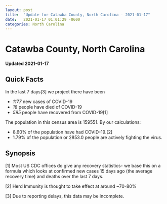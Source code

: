 ```yaml
---
layout: post
title:  "Update for Catawba County, North Carolina - 2021-01-17"
date:   2021-01-17 01:01:29 -0600
categories: North Carolina
---
```


# Catawba County, North Carolina
#### Updated 2021-01-17

## Quick Facts

In the last 7 days[3] we project there have been
- *1177* new cases of COVID-19
- *18* people have died of COVID-19
- *595* people have recovered from COVID-19[1]

The population in this census area is 159551. By our calculations:
- 8.60% of the population have had COVID-19.[2]
- 1.79% of the population or 2853.0 people are actively fighting the virus.

## Synopsis




[1] Most US CDC offices do give any recovery statistics- we base this on a formula which looks at confirmed new cases
15 days ago (the average recovery time) and deaths over the last 7 days.

[2] Herd Immunity is thought to take effect at around ~70-80%

[3] Due to reporting delays, this data may be incomplete.
 
    